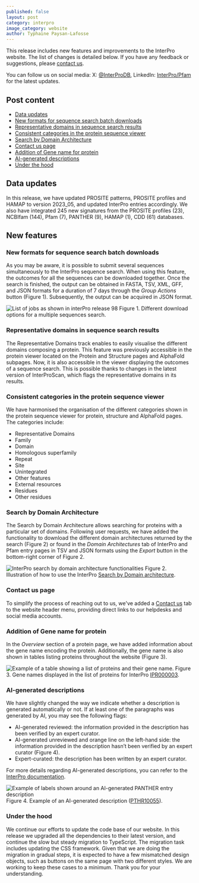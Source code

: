 ```yaml
---
published: false
layout: post
category: interpro
image_category: website
author: Typhaine Paysan-Lafosse
---
```

This release includes new features and improvements to the InterPro website. The list of changes is detailed below. If you have any feedback or suggestions, please [contact us](https://www.ebi.ac.uk/support/interpro).

You can follow us on social media: X: [@InterProDB](https://twitter.com/InterProDB), LinkedIn: [InterPro/Pfam](https://www.linkedin.com/company/interpro-pfam/) for the latest updates.

## Post content
- [Data updates](#data-updates)
- [New formats for sequence search batch downloads](#New-formats-for-sequence-search-batch-downloads)
- [Representative domains in sequence search results](#Representative-domains-in-sequence-search-results)
- [Consistent categories in the protein sequence viewer](#Consistent-categories-in-the-protein-sequence-viewer)
- [Search by Domain Architecture](#Search-by-Domain-Architecture)
- [Contact us page](#Contact-us-page)
- [Addition of Gene name for protein](#Addition-of-Gene-name-for-protein)
- [AI-generated descriptions](#AI-generated-descriptions)
- [Under the hood](#Under-the-hood)

## Data updates
In this release, we have updated PROSITE patterns, PROSITE profiles and HAMAP to version 2023_05, and updated InterPro entries accordingly.
We also have integrated 245 new signatures from the PROSITE profiles (23), NCBIfam (144), Pfam (7), PANTHER (9), HAMAP (1), CDD (61) databases.

## New features
### New formats for sequence search batch downloads
As you may be aware, it is possible to submit several sequences simultaneously to the InterPro sequence search. When using this feature, the outcomes for all the sequences can be downloaded together. Once the search is finished, the output can be obtained in FASTA, TSV, XML, GFF, and JSON formats for a duration of 7 days through the _Group Actions_ button (Figure 1). Subsequently, the output can be acquired in JSON format.

![List of jobs as shown in interPro release 98]({{site.baseurl}}/assets/media/images/posts/interPro_98_list_jobs.png)
Figure 1. Different download options for a multiple sequences search.

### Representative domains in sequence search results
The Representative Domains track enables to easily visualise the different domains composing a protein. This feature was previously accessible in the protein viewer located on the Protein and Structure pages and AlphaFold subpages. Now, it is also accessible in the viewer displaying the outcomes of a sequence search. This is possible thanks to changes in the latest version of InterProScan, which flags the representative domains in its results.

### Consistent categories in the protein sequence viewer
We have harmonised the organisation of the different categories shown in the protein sequence viewer for protein, structure and AlphaFold pages.
The categories include:
- Representative Domains
- Family
- Domain
- Homologous superfamily
- Repeat
- Site
- Unintegrated
- Other features
- External resources
- Residues
- Other residues

### Search by Domain Architecture
The Search by Domain Architecture allows searching for proteins with a particular set of domains. Following user requests, we have added the functionality to download the different domain architectures returned by the search (Figure 2) or found in the _Domain Architectures_ tab of InterPro and Pfam entry pages in TSV and JSON formats using the _Export_ button in the bottom-right corner of Figure 2.

![InterPro search by domain architecture functionalities]({{site.baseurl}}/assets/media/images/posts/interpro_98_ida.png)
Figure 2. Illustration of how to use the InterPro [Search by Domain architecture](https://www.ebi.ac.uk/interpro/search/ida/).

### Contact us page
To simplify the process of reaching out to us, we've added a [Contact us](https://www.ebi.ac.uk/interpro/contact/) tab to the website header menu, providing direct links to our helpdesks and social media accounts. 

### Addition of Gene name for protein
In the _Overview_ section of a protein page, we have added information about the gene name encoding the protein. Additionally, the gene name is also shown in tables listing proteins throughout the website (Figure 3).

![Example of a table showing a list of proteins and their gene name.]({{site.baseurl}}/assets/media/images/posts/interpro_98_gene_names.png)
Figure 3. Gene names displayed in the list of proteins for InterPro [IPR000003](https://www.ebi.ac.uk/interpro/entry/InterPro/IPR000003/protein/UniProt/#table).

### AI-generated descriptions
We have slightly changed the way we indicate whether a description is generated automatically or not. If at least one of the paragraphs was generated by AI, you may see the following flags:
- AI-generated reviewed: the information provided in the description has been verified by an expert curator.
- AI-generated unreviewed and orange line on the left-hand side: the information provided in the description hasn’t been verified by an expert curator (Figure 4).
- Expert-curated: the description has been written by an expert curator.

For more details regarding AI-generated descriptions, you can refer to the [InterPro documentation](https://interpro-documentation.readthedocs.io/en/latest/llm_descriptions.html).

![Example of labels shown around an AI-generated PANTHER entry description]({{site.baseurl}}/assets/media/images/posts/interpro_98_ai_desc.png)
Figure 4. Example of an AI-generated description ([PTHR10055](https://www.ebi.ac.uk/interpro/entry/unintegrated/panther/PTHR10055/)).

### Under the hood
We continue our efforts to update the code base of our website. In this release we upgraded all the dependencies to their latest version, and continue the slow but steady migration to TypeScript.
The migration task includes updating the CSS framework. Given that we are doing the migration in gradual steps, it is expected to have a few mismatched design objects, such as buttons on the same page with two different styles. We are working to keep these cases to a minimum. Thank you for your understanding.


